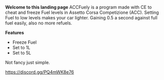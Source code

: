 **Welcome to this landing page**
ACCFuely is a program made with CE to cheat and freeze Fuel levels in Assetto Corsa Competizione (ACC). 
Setting Fuel to low levels makes your car lighter. Gaining 0.5 a second against full fuel easily, also no more refuels.

**Features**
- Freeze Fuel
- Set to 1L
- Set to 5L

Not fancy just simple.

https://discord.gg/PQ4mWK8e76
